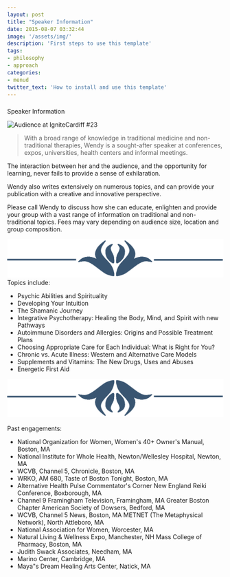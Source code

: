 ```yaml
---
layout: post
title: "Speaker Information"
date: 2015-08-07 03:32:44
image: '/assets/img/'
description: 'First steps to use this template'
tags:
- philosophy
- approach
categories:
- menud
twitter_text: 'How to install and use this template'
---
```



###


Speaker Information

 ![Audience at IgniteCardiff #23](https://farm8.staticflickr.com/7739/18170940809_c112377698_b.jpg)

> With a broad range of knowledge in traditional medicine and non-traditional therapies, Wendy is a sought-after speaker at conferences, expos, universities, health centers and informal meetings.

The interaction between her and the audience, and the opportunity for learning, never fails to provide a sense of exhilaration.

Wendy also writes extensively on numerous topics, and can provide your publication with a creative and innovative perspective.

Please call Wendy to discuss how she can educate, enlighten and provide your group with a vast range of information on traditional and non-traditional topics. Fees may vary depending on audience size, location and group composition.

![](img/jumbo1.png)
Topics include:

* Psychic Abilities and Spirituality
* Developing Your Intuition
* The Shamanic Journey
* Integrative Psychotherapy: Healing the Body, Mind, and Spirit with new Pathways
* Autoimmune Disorders and Allergies: Origins and Possible Treatment Plans
* Choosing Appropriate Care for Each Individual: What is Right for You?
* Chronic vs. Acute Illness: Western and Alternative Care Models
* Supplements and Vitamins: The New Drugs, Uses and Abuses
* Energetic First Aid


![](img/jumbo2.png)



Past engagements:

* National Organization for Women, Women's 40+ Owner's Manual, Boston, MA
* National Institute for Whole Health, Newton/Wellesley Hospital, Newton, MA
* WCVB, Channel 5, Chronicle, Boston, MA
* WRKO, AM 680, Taste of Boston Tonight, Boston, MA
* Alternative Health Pulse Commentator's Corner New England Reiki Conference, Boxborough, MA
* Channel 9 Framingham Television, Framingham, MA Greater Boston Chapter American Society of Dowsers, Bedford, MA
* WCVB, Channel 5 News, Boston, MA METNET (The Metaphysical Network), North Attleboro, MA
* National Association for Women, Worcester, MA
* Natural Living & Wellness Expo, Manchester, NH Mass College of Pharmacy, Boston, MA
* Judith Swack Associates, Needham, MA
* Marino Center, Cambridge, MA
* Maya"s Dream Healing Arts Center, Natick, MA